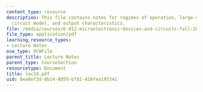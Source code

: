 ```yaml
---
content_type: resource
description: This file contains notes for regimes of operation, large-signal equivalent
  circuit model, and output characteristics.
file: /media/courses/6-012-microelectronic-devices-and-circuits-fall-2005/8ea0ef3d8b148059bf82426fea197241_lec18.pdf
file_type: application/pdf
learning_resource_types:
- Lecture Notes
ocw_type: OCWFile
parent_title: Lecture Notes
parent_type: CourseSection
resourcetype: Document
title: lec18.pdf
uid: 8ea0ef3d-8b14-8059-bf82-426fea197241
---
```


